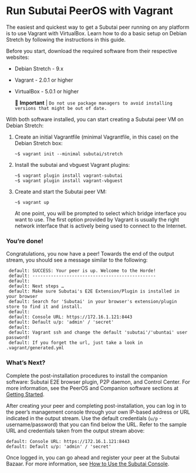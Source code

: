 # Run Subutai PeerOS with Vagrant
The easiest and quickest way to get a Subutai peer running on any platform is to use Vagrant with VirtualBox. Learn how to do a basic setup on Debian Stretch by following the instructions in this guide. 

Before you start, download the required software from their respective websites:
* Debian Stretch - 9.x
* Vagrant - 2.0.1 or higher
* VirtualBox - 5.0.1 or higher
    
    :small_red_triangle: **Important** | ```Do not use package managers to avoid installing versions that might be out of date.``` 
    
With both software installed, you can start creating a Subutai peer VM on Debian Stretch:

1. Create an initial Vagrantfile (minimal Vagrantfile, in this case) on the Debian Stretch box:
    ```
    ~$ vagrant init --minimal subutai/stretch
2. Install the subutai and vbguest Vagrant plugins:
    ```
    ~$ vagrant plugin install vagrant-subutai
    ~$ vagrant plugin install vagrant-vbguest
3. Create and start the Subutai peer VM:
    ```
    ~$ vagrant up
    ```
    At one point, you will be prompted to select which bridge interface you want to use. 
    The first option provided by Vagrant is usually the right network interface that is actively being used to connect to the Internet.

### You’re done!
Congratulations, you now have a peer! Towards the end of the output stream, you should see a message similar to the following:
``` 
 default: SUCCESS: Your peer is up. Welcome to the Horde!
 default: -----------------------------------------------
 default:
 default: Next steps …
 default: Make sure Subutai's E2E Extension/Plugin is installed in your browser
 default: Search for 'Subutai' in your browser's extension/plugin store to find it and install.
 default:
 default: Console URL: https://172.16.1.121:8443
 default: Default u/p: 'admin' / 'secret'
 default:
 default: Vagrant ssh and change the default 'subutai'/'ubuntai' user password!
 default: If you forget the url, just take a look in .vagrant/generated.yml
```
### What’s Next?
Complete the post-installation procedures to install the companion software: Subutai E2E browser plugin, P2P daemon, and Control Center.	For more information, see the PeerOS and Companion software sections at [Getting Started](https://subutai.io/getting-started.html#E2E).

After creating your peer and completing post-installation, you can log in to the peer’s management console through your own IP-based address or URL indicated in the output stream. Use the default credentials (`u/p` - username/password) that you can find below the URL. Refer to the sample URL and credentials taken from the output stream above:
```
default: Console URL: https://172.16.1.121:8443
default: Default u/p: 'admin' / 'secret'
```
Once logged in, you can go ahead and register your peer at the Subutai Bazaar. For more information, see [How to Use the Subutai Console](https://docs.subutai.io/Products/PeerOS/05_How_to_use_the_Subutai_Console.html).

